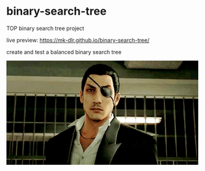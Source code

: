 # binary-search-tree
TOP binary search tree project

live preview: https://mk-dlr.github.io/binary-search-tree/

create and test 
a balanced 
binary search tree

![look](https://github.com/MK-DlR/binary-search-tree/blob/main/look.gif)
